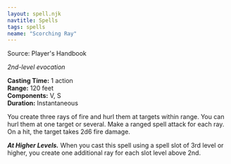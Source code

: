 ```yaml
---
layout: spell.njk
navtitle: Spells
tags: spells
neame: "Scorching Ray"
---
```

Source: Player's Handbook

_2nd-level evocation_

**Casting Time:** 1 action  
**Range:** 120 feet  
**Components:** V, S  
**Duration:** Instantaneous

You create three rays of fire and hurl them at targets within range. You can hurl them at one target or several. Make a ranged spell attack for each ray. On a hit, the target takes 2d6 fire damage.

**_At Higher Levels._** When you cast this spell using a spell slot of 3rd level or higher, you create one additional ray for each slot level above 2nd.
